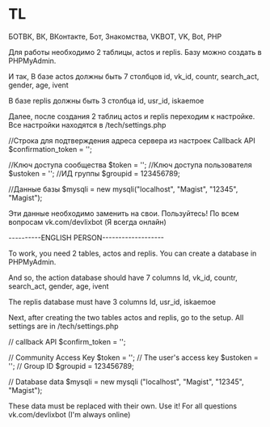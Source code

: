 # TL
БОТВК, ВК, ВКонтакте, Бот, Знакомства, VKBOT, VK, Bot, PHP

Для работы необходимо 2 таблицы, actos и replis.
Базу можно создать в PHPMyAdmin.

И так, В базе actos должны быть 7 столбцов
id, vk_id, countr, search_act, gender, age, ivent

В базе replis должны быть 3 столбца
id, usr_id, iskaemoe

Далее, после создания 2 таблиц actos и replis переходим к настройке.
Все настройки находятся в /tech/settings.php

//Строка для подтверждения адреса сервера из настроек Callback API 
$confirmation_token = ''; 

//Ключ доступа сообщества 
$token = '';
//Ключ доступа пользователя
$ustoken = '';
//ИД группы
$groupid = 123456789;

//Данные базы
$mysqli = new mysqli("localhost", "Magist", "12345", "Magist");

Эти данные необходимо заменить на свои.
Пользуйтесь! По всем вопросам vk.com/devlixbot (Я всегда онлайн)

----------ENGLISH PERSON-------------------

To work, you need 2 tables, actos and replis.
You can create a database in PHPMyAdmin.

And so, the action database should have 7 columns
Id, vk_id, countr, search_act, gender, age, ivent

The replis database must have 3 columns
Id, usr_id, iskaemoe

Next, after creating the two tables actos and replis, go to the setup.
All settings are in /tech/settings.php

// callback API
$confirm_token = '';

// Community Access Key
$token = '';
// The user's access key
$ustoken = '';
// Group ID
$groupid = 123456789;

// Database data
$mysqli = new mysqli ("localhost", "Magist", "12345", "Magist");

These data must be replaced with their own.
Use it! For all questions vk.com/devlixbot (I'm always online)
